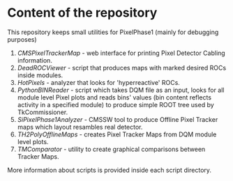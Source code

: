 Content of the repository
=========================

This repository keeps small utilities for PixelPhase1 (mainly for debugging purposes)

  1. *CMSPixelTrackerMap* - web interface for printing Pixel Detector Cabling information.
  2. *DeadROCViewer* - script that produces maps with marked desired ROCs inside modules.
  3. *HotPixels* - analyzer that looks for 'hyperreactive' ROCs.
  4. *PythonBINReader* - script which takes DQM file as an input, looks for all module level Pixel plots and reads bins' values (bin content reflects activity in a specified module) to produce simple ROOT tree used by TkCommissioner.
  5. *SiPixelPhase1Analyzer* - CMSSW tool to produce Offline Pixel Tracker maps which layout resambles real detector.
  6. *TH2PolyOfflineMaps* - creates Pixel Tracker Maps from DQM module level plots.
  7. *TMComparator* - utility to create graphical comparisons between Tracker Maps.
  
More information about scripts is provided inside each script directory.
